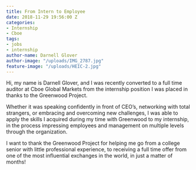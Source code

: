 ```yaml
---
title: From Intern to Employee
date: 2018-11-29 19:56:00 Z
categories:
- Internship
- Cboe
tags:
- jobs
- internship
author-name: Darnell Glover
author-image: "/uploads/IMG_2787.jpg"
feature-image: "/uploads/HEIC-2.jpg"
---
```


Hi, my name is Darnell Glover, and I was recently converted to a full time auditor at Cboe Global Markets from the internship position I was placed in thanks to the Greenwood Project.

Whether it was speaking confidently in front of CEO’s, networking with total strangers, or embracing and overcoming new challenges, I was able to apply the skills I acquired during my time with Greenwood to my internship, in the process impressing employees and management on multiple levels through the organization.

I want to thank the Greenwood Project for helping me go from a college senior with little professional experience, to receiving a full time offer from one of the most influential exchanges in the world, in just a matter of months!